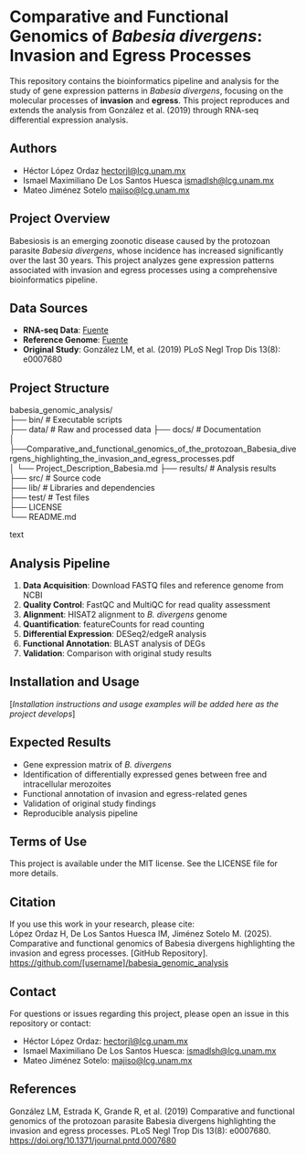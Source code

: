 # Comparative and Functional Genomics of *Babesia divergens*: Invasion and Egress Processes

This repository contains the bioinformatics pipeline and analysis for the study of gene expression patterns in *Babesia divergens*, focusing on the molecular processes of **invasion** and **egress**. This project reproduces and extends the analysis from González et al. (2019) through RNA-seq differential expression analysis.

## Authors

- Héctor López Ordaz <hectorjl@lcg.unam.mx>
- Ismael Maximiliano De Los Santos Huesca <ismadlsh@lcg.unam.mx>
- Mateo Jiménez Sotelo <majiso@lcg.unam.mx>

## Project Overview

Babesiosis is an emerging zoonotic disease caused by the protozoan parasite *Babesia divergens*, whose incidence has increased significantly over the last 30 years. This project analyzes gene expression patterns associated with invasion and egress processes using a comprehensive bioinformatics pipeline.

## Data Sources

- **RNA-seq Data**: [Fuente](link)
- **Reference Genome**: [Fuente](link)
- **Original Study**: González LM, et al. (2019) PLoS Negl Trop Dis 13(8): e0007680

## Project Structure

babesia_genomic_analysis/  
├── bin/ # Executable scripts  
├── data/ # Raw and processed data
├── docs/ # Documentation  
│ ├──Comparative_and_functional_genomics_of_the_protozoan_Babesia_divergens_highlighting_the_invasion_and_egress_processes.pdf  
│ └── Project_Description_Babesia.md
├── results/ # Analysis results  
├── src/ # Source code  
├── lib/ # Libraries and dependencies  
├── test/ # Test files  
├── LICENSE  
└── README.md

text

## Analysis Pipeline

1.  **Data Acquisition**: Download FASTQ files and reference genome from NCBI
2.  **Quality Control**: FastQC and MultiQC for read quality assessment
3.  **Alignment**: HISAT2 alignment to *B. divergens* genome
4.  **Quantification**: featureCounts for read counting
5.  **Differential Expression**: DESeq2/edgeR analysis
6.  **Functional Annotation**: BLAST analysis of DEGs
7.  **Validation**: Comparison with original study results

## Installation and Usage

[*Installation instructions and usage examples will be added here as the project develops*]

## Expected Results

- Gene expression matrix of *B. divergens*
- Identification of differentially expressed genes between free and intracellular merozoites
- Functional annotation of invasion and egress-related genes
- Validation of original study findings
- Reproducible analysis pipeline

## Terms of Use

This project is available under the MIT license. See the LICENSE file for more details.

## Citation

If you use this work in your research, please cite:  
López Ordaz H, De Los Santos Huesca IM, Jiménez Sotelo M. (2025). Comparative and functional genomics of Babesia divergens highlighting the invasion and egress processes. [GitHub Repository]. https://github.com/[username]/babesia_genomic_analysis

## Contact

For questions or issues regarding this project, please open an issue in this repository or contact:
- Héctor López Ordaz: hectorjl@lcg.unam.mx
- Ismael Maximiliano De Los Santos Huesca: ismadlsh@lcg.unam.mx
- Mateo Jiménez Sotelo: majiso@lcg.unam.mx

## References

González LM, Estrada K, Grande R, et al. (2019) Comparative and functional genomics of the protozoan parasite Babesia divergens highlighting the invasion and egress processes. PLoS Negl Trop Dis 13(8): e0007680. https://doi.org/10.1371/journal.pntd.0007680
